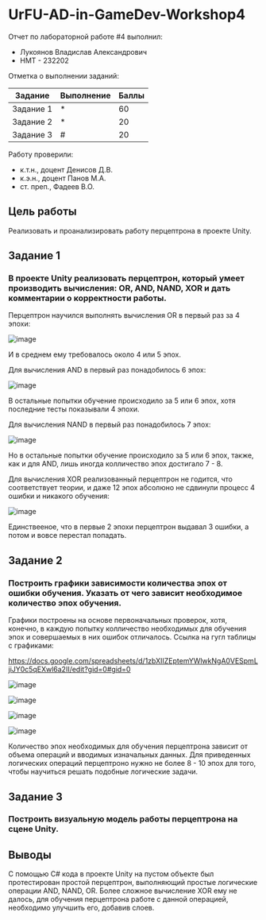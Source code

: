 # UrFU-AD-in-GameDev-Workshop4
Отчет по лабораторной работе #4 выполнил:
- Лукоянов Владислав Александрович
- НМТ - 232202
  
Отметка о выполнении заданий:

| Задание | Выполнение | Баллы |
| ------ | ------ | ------ |
| Задание 1 | * | 60 |
| Задание 2 | * | 20 |
| Задание 3 | # | 20 |

Работу проверили:
- к.т.н., доцент Денисов Д.В.
- к.э.н., доцент Панов М.А.
- ст. преп., Фадеев В.О.

## Цель работы
Реализовать и проанализировать работу перцептрона в проекте Unity.
## Задание 1
### В проекте Unity реализовать перцептрон, который умеет производить вычисления: OR, AND, NAND, XOR и дать комментарии о корректности работы.

Перцептрон научился выполнять вычисления OR в первый раз за 4 эпохи:

![image](https://github.com/user-attachments/assets/b06d173d-9c09-4f87-80c7-88752de339d7)

И в среднем ему требовалось около 4 или 5 эпох.

Для вычисления AND в первый раз понадобилось 6 эпох:

![image](https://github.com/user-attachments/assets/79338247-3a4a-4121-8252-bfaf444e3be1)

В остальные попытки обучение происходило за 5 или 6 эпох, хотя последние тесты показывали 4 эпохи.

Для вычисления NAND в первый раз понадобилось 7 эпох:

![image](https://github.com/user-attachments/assets/78092fc5-4abb-4081-bdfe-c53e7072cfe5)

Но в остальные попытки обучение происходило за 5 или 6 эпох, также, как и для AND, лишь иногда колличество эпох достигало 7 - 8.

Для вычисления XOR реализованный перцептрон не годится, что соответствует теории, и даже 12 эпох абсолюно не сдвинули процесс 4 ошибки и никакого обучения:

![image](https://github.com/user-attachments/assets/1c4f5edf-b7e6-42a0-96c4-87519ac4953a)

Единствееное, что в первые 2 эпохи перцептрон выдавал 3 ошибки, а потом и вовсе перестал попадать. 

## Задание 2
### Построить графики зависимости количества эпох от ошибки  обучения. Указать от чего зависит необходимое количество эпох обучения.

Графики построены на основе первоначальных проверок, хотя, конечно, в каждую попытку колличество необходимых для обучения эпох и совершаемых в них ошибок отличалось. Ссылка на гугл таблицы с графиками: 

https://docs.google.com/spreadsheets/d/1zbXIIZEptemYWlwkNgA0VESpmLjiJY0c5qEXwl6a2II/edit?gid=0#gid=0

![image](https://github.com/user-attachments/assets/94cff935-97dd-42ef-9bab-5473c9a2b002)

![image](https://github.com/user-attachments/assets/78af7ae8-9b44-4b1a-8727-d16b9d420cb7)

![image](https://github.com/user-attachments/assets/5711926f-09d8-4d0b-bfc3-f72e591ec7e7)

![image](https://github.com/user-attachments/assets/b6345985-3ff8-42bc-8b98-55c3c01762c2)

Количество эпох необходимых для обучения перцептрона зависит от объема операций и вводимых изначальных данных. Для приведенных логических операций перцептроно нужно не более 8 - 10 эпох для того, чтобы научиться решать подобные логические задачи.

## Задание 3
### Построить визуальную модель работы перцептрона на сцене Unity.

## Выводы
С помощью C# кода в проекте Unity на пустом объекте был протестирован простой перцептрон, выполняющий простые логические операции AND, NAND, OR. Более сложное вычисление XOR ему не далось, для обучения перцептрона работе с данной операцией, необходимо улучшить его, добавив слоев. 

